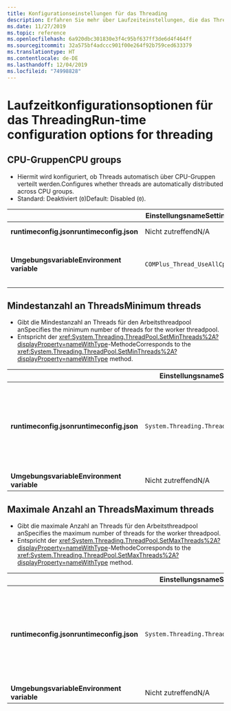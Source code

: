 ```yaml
---
title: Konfigurationseinstellungen für das Threading
description: Erfahren Sie mehr über Laufzeiteinstellungen, die das Threading für .NET Core-Apps konfigurieren.
ms.date: 11/27/2019
ms.topic: reference
ms.openlocfilehash: 6a920dbc301830e3f4c95bf637ff3de6d4f464ff
ms.sourcegitcommit: 32a575bf4adccc901f00e264f92b759ced633379
ms.translationtype: HT
ms.contentlocale: de-DE
ms.lasthandoff: 12/04/2019
ms.locfileid: "74998828"
---
```

# <a name="run-time-configuration-options-for-threading"></a><span data-ttu-id="c1d51-103">Laufzeitkonfigurationsoptionen für das Threading</span><span class="sxs-lookup"><span data-stu-id="c1d51-103">Run-time configuration options for threading</span></span>

## <a name="cpu-groups"></a><span data-ttu-id="c1d51-104">CPU-Gruppen</span><span class="sxs-lookup"><span data-stu-id="c1d51-104">CPU groups</span></span>

- <span data-ttu-id="c1d51-105">Hiermit wird konfiguriert, ob Threads automatisch über CPU-Gruppen verteilt werden.</span><span class="sxs-lookup"><span data-stu-id="c1d51-105">Configures whether threads are automatically distributed across CPU groups.</span></span>
- <span data-ttu-id="c1d51-106">Standard: Deaktiviert (`0`)</span><span class="sxs-lookup"><span data-stu-id="c1d51-106">Default: Disabled (`0`).</span></span>

| | <span data-ttu-id="c1d51-107">Einstellungsname</span><span class="sxs-lookup"><span data-stu-id="c1d51-107">Setting name</span></span> | <span data-ttu-id="c1d51-108">Werte</span><span class="sxs-lookup"><span data-stu-id="c1d51-108">Values</span></span> |
| - | - | - |
| <span data-ttu-id="c1d51-109">**runtimeconfig.json**</span><span class="sxs-lookup"><span data-stu-id="c1d51-109">**runtimeconfig.json**</span></span> | <span data-ttu-id="c1d51-110">Nicht zutreffend</span><span class="sxs-lookup"><span data-stu-id="c1d51-110">N/A</span></span> | <span data-ttu-id="c1d51-111">Nicht zutreffend</span><span class="sxs-lookup"><span data-stu-id="c1d51-111">N/A</span></span> |
| <span data-ttu-id="c1d51-112">**Umgebungsvariable**</span><span class="sxs-lookup"><span data-stu-id="c1d51-112">**Environment variable**</span></span> | `COMPlus_Thread_UseAllCpuGroups` | <span data-ttu-id="c1d51-113">`0` – deaktiviert</span><span class="sxs-lookup"><span data-stu-id="c1d51-113">`0` - disabled</span></span><br/><span data-ttu-id="c1d51-114">`1` – aktiviert</span><span class="sxs-lookup"><span data-stu-id="c1d51-114">`1` - enabled</span></span> |

## <a name="minimum-threads"></a><span data-ttu-id="c1d51-115">Mindestanzahl an Threads</span><span class="sxs-lookup"><span data-stu-id="c1d51-115">Minimum threads</span></span>

- <span data-ttu-id="c1d51-116">Gibt die Mindestanzahl an Threads für den Arbeitsthreadpool an</span><span class="sxs-lookup"><span data-stu-id="c1d51-116">Specifies the minimum number of threads for the worker threadpool.</span></span>
- <span data-ttu-id="c1d51-117">Entspricht der <xref:System.Threading.ThreadPool.SetMinThreads%2A?displayProperty=nameWithType>-Methode</span><span class="sxs-lookup"><span data-stu-id="c1d51-117">Corresponds to the <xref:System.Threading.ThreadPool.SetMinThreads%2A?displayProperty=nameWithType> method.</span></span>

| | <span data-ttu-id="c1d51-118">Einstellungsname</span><span class="sxs-lookup"><span data-stu-id="c1d51-118">Setting name</span></span> | <span data-ttu-id="c1d51-119">Werte</span><span class="sxs-lookup"><span data-stu-id="c1d51-119">Values</span></span> |
| - | - | - |
| <span data-ttu-id="c1d51-120">**runtimeconfig.json**</span><span class="sxs-lookup"><span data-stu-id="c1d51-120">**runtimeconfig.json**</span></span> | `System.Threading.ThreadPool.MinThreads` | <span data-ttu-id="c1d51-121">Eine ganze Zahl, die die Mindestanzahl an Threads angibt</span><span class="sxs-lookup"><span data-stu-id="c1d51-121">An integer that represents the minimum number of threads</span></span> |
| <span data-ttu-id="c1d51-122">**Umgebungsvariable**</span><span class="sxs-lookup"><span data-stu-id="c1d51-122">**Environment variable**</span></span> | <span data-ttu-id="c1d51-123">Nicht zutreffend</span><span class="sxs-lookup"><span data-stu-id="c1d51-123">N/A</span></span> | <span data-ttu-id="c1d51-124">Nicht zutreffend</span><span class="sxs-lookup"><span data-stu-id="c1d51-124">N/A</span></span> |

## <a name="maximum-threads"></a><span data-ttu-id="c1d51-125">Maximale Anzahl an Threads</span><span class="sxs-lookup"><span data-stu-id="c1d51-125">Maximum threads</span></span>

- <span data-ttu-id="c1d51-126">Gibt die maximale Anzahl an Threads für den Arbeitsthreadpool an</span><span class="sxs-lookup"><span data-stu-id="c1d51-126">Specifies the maximum number of threads for the worker threadpool.</span></span>
- <span data-ttu-id="c1d51-127">Entspricht der <xref:System.Threading.ThreadPool.SetMaxThreads%2A?displayProperty=nameWithType>-Methode</span><span class="sxs-lookup"><span data-stu-id="c1d51-127">Corresponds to the <xref:System.Threading.ThreadPool.SetMaxThreads%2A?displayProperty=nameWithType> method.</span></span>

| | <span data-ttu-id="c1d51-128">Einstellungsname</span><span class="sxs-lookup"><span data-stu-id="c1d51-128">Setting name</span></span> | <span data-ttu-id="c1d51-129">Werte</span><span class="sxs-lookup"><span data-stu-id="c1d51-129">Values</span></span> |
| - | - | - |
| <span data-ttu-id="c1d51-130">**runtimeconfig.json**</span><span class="sxs-lookup"><span data-stu-id="c1d51-130">**runtimeconfig.json**</span></span> | `System.Threading.ThreadPool.MaxThreads` | <span data-ttu-id="c1d51-131">Eine ganze Zahl, die die maximale Anzahl der Threads darstellt</span><span class="sxs-lookup"><span data-stu-id="c1d51-131">An integer that represents the maximum number of threads</span></span> |
| <span data-ttu-id="c1d51-132">**Umgebungsvariable**</span><span class="sxs-lookup"><span data-stu-id="c1d51-132">**Environment variable**</span></span> | <span data-ttu-id="c1d51-133">Nicht zutreffend</span><span class="sxs-lookup"><span data-stu-id="c1d51-133">N/A</span></span> | <span data-ttu-id="c1d51-134">Nicht zutreffend</span><span class="sxs-lookup"><span data-stu-id="c1d51-134">N/A</span></span> |
